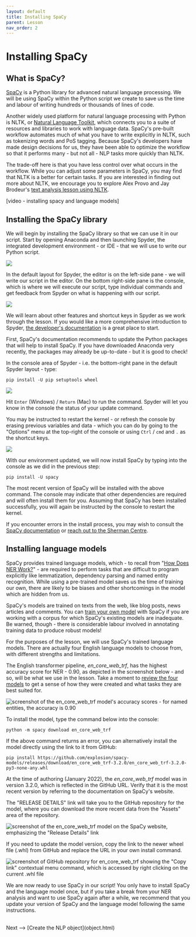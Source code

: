 ```yaml
---
layout: default
title: Installing SpaCy
parent: Lesson
nav_order: 2
---
```


# Installing SpaCy

## What is SpaCy?

[SpaCy](https://spacy.io/usage/spacy-101/) is a Python library for advanced natural language processing. We will be using SpaCy within the Python script we create to save us the time and labour of writing hundreds or thousands of lines of code. 

Another widely used platform for natural language processing with Python is NLTK, or [Natural Language Toolkit](https://www.nltk.org/), which connects you to a suite of resources and libraries to work with language data. SpaCy's pre-built workflow automates much of what you have to write explicitly in NLTK, such as tokenizing words and PoS tagging. Because SpaCy's developers have made design decisions for us, they have been able to optimize the workflow so that it performs many - but not all - NLP tasks more quickly than NLTK. 

The trade-off here is that you have less control over what occurs in the workflow. While you can adjust some parameters in SpaCy, you may find that NLTK is a better for certain tasks. If you are interested in finding out more about NLTK, we encourage you to explore Alex Provo and Jay Brodeur's [text analysis lesson using NLTK](https://jasonbrodeur.github.io/dsi-text-prep/python.html#6-removing-stop-words-with-nltk--putting-it-all-together).

\[video - installing spacy and language models]

## Installing the SpaCy library

We will begin by installing the SpaCy library so that we can use it in our script. Start by opening Anaconda and then launching Spyder, the integrated development environment - or IDE - that we will use to write our Python script.

![](assets/img/anaconda.png)

In the default layout for Spyder, the editor is on the left-side pane - we will write our script in the editor. On the bottom right-side pane is the console, which is where we will execute our script, type individual commands and get feedback from Spyder on what is happening with our script.

![](assets/img/spyder-interface.png)

We will learn about other features and shortcut keys in Spyder as we work through the lesson. If you would like a more comprehensive introduction to Spyder, [the developer's documentation](https://docs.spyder-ide.org/current/quickstart.html) is a great place to start.

First, SpaCy's documentation recommends to update the Python packages that will help to install SpaCy. If you have downloaded Anaconda very recently, the packages may already be up-to-date - but it is good to check! 

In the console area of Spyder - i.e. the bottom-right pane in the default Spyder layout - type:

`pip install -U pip setuptools wheel`

![](assets/img/spyder-pack.png)

Hit `Enter` (Windows) / `Return` (Mac) to run the command. Spyder will let you know in the console the status of your update command. 

You may be instructed to restart the kernel - or refresh the console by erasing previous variables and data - which you can do by going to the "Options" menu at the top-right of the console or using `Ctrl` / `cmd` and `.` as the shortcut keys.

![](assets/img/spyder-restart.png)

With our environment updated, we will now install SpaCy by typing into the console as we did in the previous step:

`pip install -U spacy`

The most recent version of SpaCy will be installed with the above command. The console may indicate that other dependencies are required and will often install them for you. Assuming that SpaCy has been installed successfully, you will again be instructed by the console to restart the kernel.

If you encounter errors in the install process, you may wish to consult the [SpaCy documentation](https://spacy.io/usage#quickstart) or [reach out to the Sherman Centre](mailto:scds@mcmaster.ca). 

## Installing language models

SpaCy provides trained language models, which - to recall from "[How Does NER Work?](ner.html)" - are required to perform tasks that are difficult to program explicitly like lemmatization, dependency parsing and named entity recognition. While using a pre-trained model saves us the time of training our own, there are likely to be biases and other shortcomings in the model which are hidden from us.

SpaCy's models are trained on texts from the web, like blog posts, news articles and comments. You can [train your own model](https://spacy.io/usage/training) with SpaCy if you are working with a corpus for which SpaCy's existing models are inadequate. Be warned, though - there is considerable labour involved in annotating training data to produce robust models!

For the purposes of the lesson, we will use SpaCy's trained language models. There are actually four English language models to choose from, with different strengths and limitations. 

The English transformer pipeline, *en_core_web_trf*, has the highest accuracy score for NER - 0.90, as depicted in the screenshot below - and so, will be what we use in the lesson. Take a moment to [review the four models](https://spacy.io/models/en) to get a sense of how they were created and what tasks they are best suited for. 

![screenshot of the en_core_web_trf model's accuracy scores - for named entities, the accuracy is 0.90](assets/img/trf-accuracy.png)

To install the model, type the command below into the console:

`python -m spacy download en_core_web_trf`

If the above command returns an error, you can alternatively install the model directly using the link to it from GitHub:

`pip install https://github.com/explosion/spacy-models/releases/download/en_core_web_trf-3.2.0/en_core_web_trf-3.2.0-py3-none-any.whl`

At the time of authoring (January 2022), the *en_core_web_trf* model was in version 3.2.0, which is reflected in the GitHub URL. Verify that it is the most recent version by referring to the documentation on SpaCy's website.

The "RELEASE DETAILS" link will take you to the GitHub repository for the model, where you can download the more recent data from the "Assets" area of the repository.

![screenshot of the en_core_web_trf model on the SpaCy website, emphasizing the "Release Details" link](assets/img/trf-release.png)

If you need to update the model version, copy the link to the newer wheel file (.whl) from GitHub and replace the URL in your own install command.

![screenshot of GitHub repository for en_core_web_trf showing the "Copy link" contextual menu command, which is accessed by right clicking on the current .whl file](assets/img/trf-link.png)

We are now ready to use SpaCy in our script! You only have to install SpaCy and the language model once, but if you take a break from your NER analysis and want to use SpaCy again after a while, we recommend that you update your version of SpaCy and the language model following the same instructions.

<br />
Next --> [Create the NLP object](object.html)
